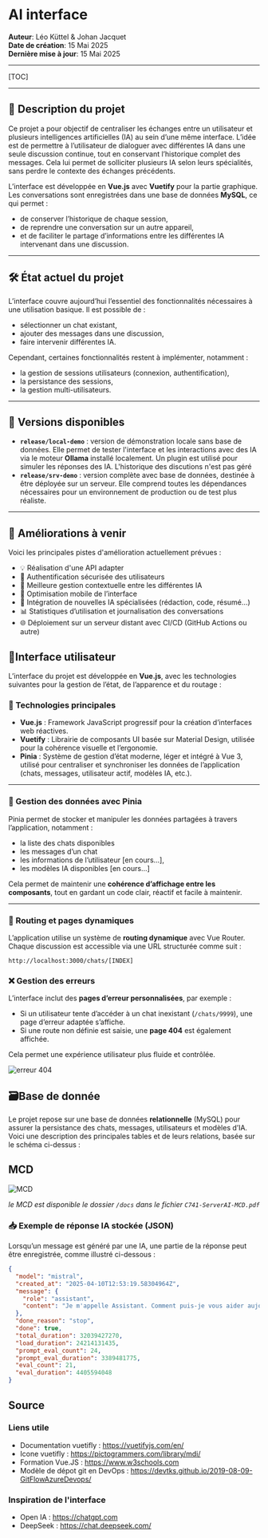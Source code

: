 # AI interface 
**Auteur**: Léo Küttel & Johan Jacquet  
**Date de création**: 15 Mai 2025  
**Dernière mise à jour**: 15 Mai 2025  

---

[TOC]

------
## 📘 Description du projet
Ce projet a pour objectif de centraliser les échanges entre un utilisateur et plusieurs intelligences artificielles (IA) au sein d’une même interface. L’idée est de permettre à l’utilisateur de dialoguer avec différentes IA dans une seule discussion continue, tout en conservant l’historique complet des messages. Cela lui permet de solliciter plusieurs IA selon leurs spécialités, sans perdre le contexte des échanges précédents.

L’interface est développée en **Vue.js** avec **Vuetify** pour la partie graphique. Les conversations sont enregistrées dans une base de données **MySQL**, ce qui permet :

- de conserver l’historique de chaque session,
- de reprendre une conversation sur un autre appareil,
- et de faciliter le partage d’informations entre les différentes IA intervenant dans une discussion.

------

## 🛠️ État actuel du projet

L’interface couvre aujourd’hui l’essentiel des fonctionnalités nécessaires à une utilisation basique. Il est possible de :

- sélectionner un chat existant,
- ajouter des messages dans une discussion,
- faire intervenir différentes IA.

Cependant, certaines fonctionnalités restent à implémenter, notamment :

- la gestion de sessions utilisateurs (connexion, authentification),
- la persistance des sessions,
- la gestion multi-utilisateurs.

------

## 🚀 Versions disponibles

- **`release/local-demo`** : version de démonstration locale sans base de données. Elle permet de tester l'interface et les interactions avec des IA via le moteur **Ollama** installé localement. Un plugin est utilisé pour simuler les réponses des IA. L'historique des discutions n'est pas géré
- **`release/srv-demo`** : version complète avec base de données, destinée à être déployée sur un serveur. Elle comprend toutes les dépendances nécessaires pour un environnement de production ou de test plus réaliste.

------

## 🔧 Améliorations à venir

Voici les principales pistes d'amélioration actuellement prévues :

- 💡  Réalisation d'une API adapter
- 🔐 Authentification sécurisée des utilisateurs
- 🧠 Meilleure gestion contextuelle entre les différentes IA
- 📱 Optimisation mobile de l’interface
- 🧩 Intégration de nouvelles IA spécialisées (rédaction, code, résumé…)
- 📊 Statistiques d’utilisation et journalisation des conversations
- 🌐 Déploiement sur un serveur distant avec CI/CD (GitHub Actions ou autre)

## 📐Interface utilisateur

L’interface du projet est développée en **Vue.js**, avec les technologies suivantes pour la gestion de l’état, de l’apparence et du routage :

### 🧩 Technologies principales

- **Vue.js** : Framework JavaScript progressif pour la création d’interfaces web réactives.
- **Vuetify** : Librairie de composants UI basée sur Material Design, utilisée pour la cohérence visuelle et l’ergonomie.
- **Pinia** : Système de gestion d’état moderne, léger et intégré à Vue 3, utilisé pour centraliser et synchroniser les données de l’application (chats, messages, utilisateur actif, modèles IA, etc.).

------

### 🍍 Gestion des données avec Pinia

Pinia permet de stocker et manipuler les données partagées à travers l’application, notamment :

- la liste des chats disponibles
- les messages d’un chat
- les informations de l’utilisateur [en cours...],
- les modèles IA disponibles [en cours...]

Cela permet de maintenir une **cohérence d’affichage entre les composants**, tout en gardant un code clair, réactif et facile à maintenir.

------

### 🧭 Routing et pages dynamiques

L’application utilise un système de **routing dynamique** avec Vue Router. Chaque discussion est accessible via une URL structurée comme suit :

```
http://localhost:3000/chats/[INDEX]
```

### ❌ Gestion des erreurs

L’interface inclut des **pages d’erreur personnalisées**, par exemple :

- Si un utilisateur tente d’accéder à un chat inexistant (`/chats/9999`), une page d’erreur adaptée s’affiche.
- Si une route non définie est saisie, une **page 404** est également affichée.

Cela permet une expérience utilisateur plus fluide et contrôlée.

![erreur 404](..\docs\img\error404.png)

## 🗃Base de donnée

Le projet repose sur une base de données **relationnelle** (MySQL) pour assurer la persistance des chats, messages, utilisateurs et modèles d’IA. Voici une description des principales tables et de leurs relations, basée sur le schéma ci-dessus :

## MCD

![MCD](..\docs\img\image-20250515145830332.png)

*le MCD est disponible le dossier `/docs` dans le fichier `C741-ServerAI-MCD.pdf`*

### 📥 Exemple de réponse IA stockée (JSON)

Lorsqu’un message est généré par une IA, une partie de la réponse peut être enregistrée, comme illustré ci-dessous :

```json
{
  "model": "mistral",
  "created_at": "2025-04-10T12:53:19.58304964Z",
  "message": {
    "role": "assistant",
    "content": "Je m'appelle Assistant. Comment puis-je vous aider aujourd'hui ?"
  },
  "done_reason": "stop",
  "done": true,
  "total_duration": 32039427270,
  "load_duration": 24214131435,
  "prompt_eval_count": 24,
  "prompt_eval_duration": 3389481775,
  "eval_count": 21,
  "eval_duration": 4405594048
}
```

## Source

### Liens utile

- Documentation vuetifly : https://vuetifyjs.com/en/
- Icone vuetifly : https://pictogrammers.com/library/mdi/
- Formation Vue.JS : https://www.w3schools.com
- Modèle de dépot git en DevOps : https://devtks.github.io/2019-08-09-GitFlowAzureDevops/

### Inspiration de l'interface

* Open IA : https://chatgpt.com
* DeepSeek : https://chat.deepseek.com/